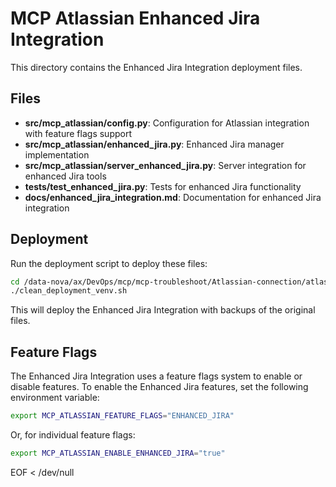 # MCP Atlassian Enhanced Jira Integration

This directory contains the Enhanced Jira Integration deployment files.

## Files

- **src/mcp_atlassian/config.py**: Configuration for Atlassian integration with feature flags support
- **src/mcp_atlassian/enhanced_jira.py**: Enhanced Jira manager implementation
- **src/mcp_atlassian/server_enhanced_jira.py**: Server integration for enhanced Jira tools
- **tests/test_enhanced_jira.py**: Tests for enhanced Jira functionality
- **docs/enhanced_jira_integration.md**: Documentation for enhanced Jira integration

## Deployment

Run the deployment script to deploy these files:

```bash
cd /data-nova/ax/DevOps/mcp/mcp-troubleshoot/Atlassian-connection/atlas-fix
./clean_deployment_venv.sh
```

This will deploy the Enhanced Jira Integration with backups of the original files.

## Feature Flags

The Enhanced Jira Integration uses a feature flags system to enable or disable features. To enable the Enhanced Jira features, set the following environment variable:

```bash
export MCP_ATLASSIAN_FEATURE_FLAGS="ENHANCED_JIRA"
```

Or, for individual feature flags:

```bash
export MCP_ATLASSIAN_ENABLE_ENHANCED_JIRA="true"
```
EOF < /dev/null
